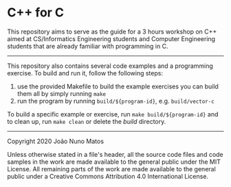 # C++ for C

This repository aims to serve as the guide for a 3 hours workshop on
C++ aimed at CS/Informatics Engineering students and Computer
Engineering students that are already familiar with programming in C.

-----------------------------------------------------------------------

This repository also contains several code examples and a programming
exercise. To build and run it, follow the following steps:

 1. use the provided Makefile to build the example exercises
        you can build them all by simply running `make`
 2. run the program by running `build/${program-id}`, e.g.
        `build/vector-c`

To build a specific example or exercise, run `make build/${program-id}`
and to clean up, run `make clean` or delete the _build_ directory.

-----------------------------------------------------------------------

Copyright 2020 João Nuno Matos

Unless otherwise stated in a file's header, all the source code files
and code samples in the work are made available to the general public
under the MIT License. All remaining parts of the work are made
available to the general public under a Creative Commons Attribution
4.0 International License.
